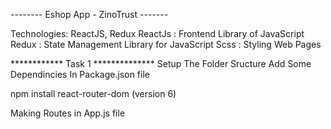 --------   Eshop App - ZinoTrust -------

Technologies: ReactJS, Redux 
ReactJs : Frontend Library of JavaScript
Redux : State Management Library for JavaScript
Scss : Styling Web Pages

************ Task 1 **************
Setup The Folder Sructure
Add Some Dependincies In Package.json file

npm install react-router-dom  (version 6)

Making Routes in App.js file

